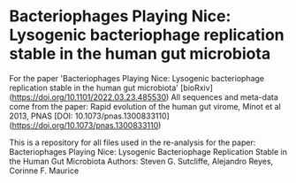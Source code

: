# Bacteriophages Playing Nice: Lysogenic bacteriophage replication stable in the human gut microbiota
For the paper 'Bacteriophages Playing Nice: Lysogenic bacteriophage replication stable in the human gut microbiota'
[bioRxiv] (https://doi.org/10.1101/2022.03.23.485530)
All sequences and meta-data come from the paper:
Rapid evolution of the human gut virome, Minot et al 2013, PNAS [DOI: 10.1073/pnas.1300833110] (https://doi.org/10.1073/pnas.1300833110)

This is a repository for all files used in the re-analysis for the paper:
Bacteriophages Playing Nice: Lysogenic Bacteriophage Replication Stable in the Human Gut Microbiota
Authors: Steven G. Sutcliffe, Alejandro Reyes, Corinne F. Maurice


